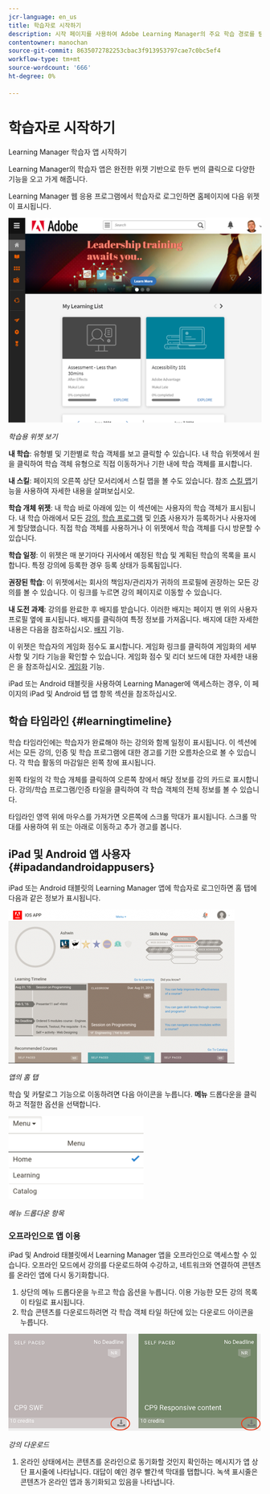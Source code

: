 ```yaml
---
jcr-language: en_us
title: 학습자로 시작하기
description: 시작 페이지를 사용하여 Adobe Learning Manager의 주요 학습 경로를 탐색합니다.
contentowner: manochan
source-git-commit: 8635072782253cbac3f913953797cae7c0bc5ef4
workflow-type: tm+mt
source-wordcount: '666'
ht-degree: 0%

---
```




# 학습자로 시작하기

Learning Manager 학습자 앱 시작하기

Learning Manager의 학습자 앱은 완전한 위젯 기반으로 한두 번의 클릭으로 다양한 기능을 오고 가게 해줍니다.

Learning Manager 웹 응용 프로그램에서 학습자로 로그인하면 홈페이지에 다음 위젯이 표시됩니다.

![](assets/l-1.png)

*학습용 위젯 보기*

**내 학습**: 유형별 및 기한별로 학습 객체를 보고 클릭할 수 있습니다. 내 학습 위젯에서 원을 클릭하여 학습 객체 유형으로 직접 이동하거나 기한 내에 학습 객체를 표시합니다.

**내 스킬**: 페이지의 오른쪽 상단 모서리에서 스킬 맵을 볼 수도 있습니다. 참조  [스킬 맵](skills-levels.md)기능을 사용하여 자세한 내용을 살펴보십시오.

**학습 개체 위젯**: 내 학습 바로 아래에 있는 이 섹션에는 사용자의 학습 객체가 표시됩니다. 내 학습 아래에서 모든  [강의](courses.md),  [학습 프로그램](learning-programs.md) 및  [인증](certifications.md) 사용자가 등록하거나 사용자에게 할당했습니다. 직접 학습 객체를 사용하거나 이 위젯에서 학습 객체를 다시 방문할 수 있습니다.

**학습 일정**: 이 위젯은 매 분기마다 귀사에서 예정된 학습 및 계획된 학습의 목록을 표시합니다. 특정 강의에 등록한 경우 등록 상태가 등록됨입니다.

**권장된 학습**: 이 위젯에서는 회사의 책임자/관리자가 귀하의 프로필에 권장하는 모든 강의를 볼 수 있습니다. 이 링크를 누르면 강의 페이지로 이동할 수 있습니다.

**내 도전 과제**: 강의를 완료한 후 배지를 받습니다. 이러한 배지는 페이지 맨 위의 사용자 프로필 옆에 표시됩니다. 배지를 클릭하여 특정 정보를 가져옵니다. 배지에 대한 자세한 내용은 다음을 참조하십시오.  [배지](badges.md) 기능.

이 위젯은 학습자의 게임화 점수도 표시합니다. 게임화 링크를 클릭하여 게임화의 세부 사항 및 기타 기능을 확인할 수 있습니다. 게임화 점수 및 리더 보드에 대한 자세한 내용은 을 참조하십시오.  [게임화](gamification.md) 기능.

iPad 또는 Android 태블릿을 사용하여 Learning Manager에 액세스하는 경우, 이 페이지의 iPad 및 Android 탭 앱 항목 섹션을 참조하십시오.

## 학습 타임라인 {#learningtimeline}

학습 타임라인에는 학습자가 완료해야 하는 강의와 함께 일정이 표시됩니다. 이 섹션에서는 모든 강의, 인증 및 학습 프로그램에 대한 경고를 기한 오름차순으로 볼 수 있습니다. 각 학습 활동의 마감일은 왼쪽 창에 표시됩니다.

왼쪽 타일의 각 학습 개체를 클릭하여 오른쪽 창에서 해당 정보를 강의 카드로 표시합니다. 강의/학습 프로그램/인증 타일을 클릭하여 각 학습 객체의 전체 정보를 볼 수 있습니다.

타임라인 영역 위에 마우스를 가져가면 오른쪽에 스크롤 막대가 표시됩니다. 스크롤 막대를 사용하여 위 또는 아래로 이동하고 추가 경고를 봅니다.

## iPad 및 Android 앱 사용자 {#ipadandandroidappusers}

iPad 또는 Android 태블릿의 Learning Manager 앱에 학습자로 로그인하면 홈 탭에 다음과 같은 정보가 표시됩니다.

![](assets/screenshot-2015-08-07-12-24-40-e1439211134842.png)

*앱의 홈 탭*

학습 및 카탈로그 기능으로 이동하려면 다음 아이콘을 누릅니다. **메뉴** 드롭다운을 클릭하고 적절한 옵션을 선택합니다.

![](assets/menu-ipad.png)

*메뉴 드롭다운 항목*

### 오프라인으로 앱 이용

iPad 및 Android 태블릿에서 Learning Manager 앱을 오프라인으로 액세스할 수 있습니다. 오프라인 모드에서 강의를 다운로드하여 수강하고, 네트워크와 연결하여 콘텐츠를 온라인 앱에 다시 동기화합니다.

1. 상단의 메뉴 드롭다운을 누르고 학습 옵션을 누릅니다. 이용 가능한 모든 강의 목록이 타일로 표시됩니다.
1. 학습 콘텐츠를 다운로드하려면 각 학습 객체 타일 하단에 있는 다운로드 아이콘을 누릅니다.

![](assets/download-ipad.png)

*강의 다운로드*

1. 온라인 상태에서는 콘텐츠를 온라인으로 동기화할 것인지 확인하는 메시지가 앱 상단 표시줄에 나타납니다. 대답이 예인 경우 빨간색 막대를 탭합니다. 녹색 표시줄은 콘텐츠가 온라인 앱과 동기화되고 있음을 나타냅니다.

<!--### Track device storage

You can monitor your device storage periodically.

Tap the profile icon at the upper-right corner of the app and tap **Device Storage** menu option.

![](assets/device-storage-option-ipad.png)

An app storage information dialog appears as shown below.

![](assets/device-storage-detailed-e1439211162955.png)

Using the app storage information, you can check the total space of device, app and the downloaded courses. This information enables you to download courses accordingly. To delete the downloaded courses in the device, tap X icon adjacent to each course name.-->
